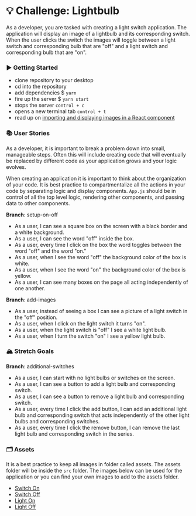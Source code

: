 # 💡 Challenge: Lightbulb

As a developer, you are tasked with creating a light switch application. The application will display an image of a lightbulb and its corresponding switch. When the user clicks the switch the images will toggle between a light switch and corresponding bulb that are "off" and a light switch and corresponding bulb that are "on".

### ▶️ Getting Started

- clone repository to your desktop
- cd into the repository
- add dependencies $ `yarn`
- fire up the server $ `yarn start`
- stops the server `control + c`
- opens a new terminal tab `control + t`
- read up on [importing and displaying images in a React component](https://bobbyhadz.com/blog/react-import-image)

### 📚 User Stories

As a developer, it is important to break a problem down into small, manageable steps. Often this will include creating code that will eventually be replaced by different code as your application grows and your logic evolves.

When creating an application it is important to think about the organization of your code. It is best practice to compartmentalize all the actions in your code by separating logic and display components. `App.js` should be in control of all the top level logic, rendering other components, and passing data to other components.

**Branch**: setup-on-off

- As a user, I can see a square box on the screen with a black border and a white background.
- As a user, I can see the word "off" inside the box.
- As a user, every time I click on the box the word toggles between the word "off" and the word "on."
- As a user, when I see the word "off" the background color of the box is white.
- As a user, when I see the word "on" the background color of the box is yellow.
- As a user, I can see many boxes on the page all acting independently of one another.

**Branch**: add-images

- As a user, instead of seeing a box I can see a picture of a light switch in the "off" position.
- As a user, when I click on the light switch it turns "on".
- As a user, when the light switch is "off" I see a white light bulb.
- As a user, when I turn the switch "on" I see a yellow light bulb.

### 🏔 Stretch Goals

**Branch**: additional-switches

- As a user, I can start with no light bulbs or switches on the screen.
- As a user, I can see a button to add a light bulb and corresponding switch.
- As a user, I can see a button to remove a light bulb and corresponding switch.
- As a user, every time I click the add button, I can add an additional light bulb and corresponding switch that acts independently of the other light bulbs and corresponding switches.
- As a user, every time I click the remove button, I can remove the last light bulb and corresponding switch in the series.

### 🗂 Assets

It is a best practice to keep all images in folder called assets. The assets folder will be inside the `src` folder. The images below can be used for the application or you can find your own images to add to the assets folder.

- [Switch On](./assets/switchOn.png)
- [Switch Off](./assets/switchOff.png)
- [Light On](./assets/lightOn.png)
- [Light Off](./assets/lightOff.png)





<!-- Notes
review ternary operator. -->